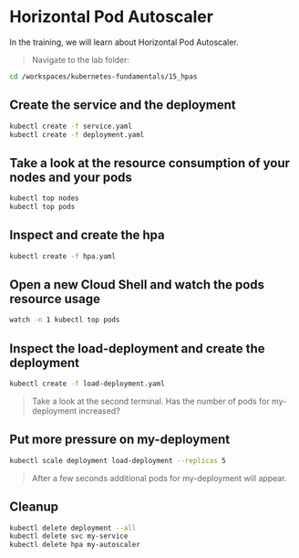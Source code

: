 # Horizontal Pod Autoscaler

In the training, we will learn about Horizontal Pod Autoscaler.

>Navigate to the lab folder:

```bash
cd /workspaces/kubernetes-fundamentals/15_hpas
```

## Create the service and the deployment

```bash
kubectl create -f service.yaml
kubectl create -f deployment.yaml
```

## Take a look at the resource consumption of your nodes and your pods

```bash
kubectl top nodes
kubectl top pods
```

## Inspect and create the hpa

```bash
kubectl create -f hpa.yaml
```

## Open a new Cloud Shell and watch the pods resource usage

```bash
watch -n 1 kubectl top pods
```

## Inspect the load-deployment and create the deployment

```bash
kubectl create -f load-deployment.yaml
```

>Take a look at the second terminal. Has the number of pods for my-deployment increased?

## Put more pressure on my-deployment

```bash
kubectl scale deployment load-deployment --replicas 5
```

>After a few seconds additional pods for my-deployment will appear.

## Cleanup

```bash
kubectl delete deployment --all
kubectl delete svc my-service
kubectl delete hpa my-autoscaler
```
